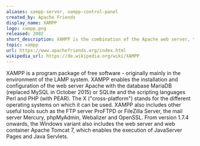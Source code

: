 ```yaml
---
aliases: xampp-server, xampp-control-panel
created_by: Apache Friends
display_name: XAMPP
logo: xampp.png
released: 2002
short_description: XAMPP is the combination of the Apache web server, the MySQL database and scripting languages.
topic: xampp
url: https://www.apachefriends.org/index.html
wikipedia_url: https://de.wikipedia.org/wiki/XAMPP
---
```

XAMPP is a program package of free software - originally mainly in the environment of the LAMP system. XAMPP enables the installation and configuration of the web server Apache with the database MariaDB (replaced MySQL in October 2015) or SQLite and the scripting languages ​​Perl and PHP (with PEAR). The X ("cross-platform") stands for the different operating systems on which it can be used. XAMPP also includes other useful tools such as the FTP server ProFTPD or FileZilla Server, the mail server Mercury, phpMyAdmin, Webalizer and OpenSSL. From version 1.7.4 onwards, the Windows variant also includes the web server and web container Apache Tomcat 7, which enables the execution of JavaServer Pages and Java Servlets.
